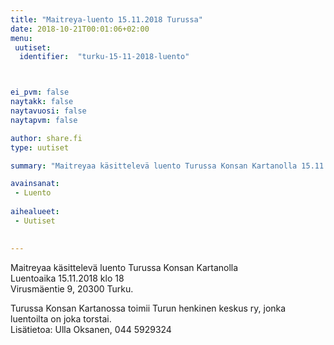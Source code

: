 ```yaml
---
title: "Maitreya-luento 15.11.2018 Turussa"
date: 2018-10-21T00:01:06+02:00
menu:
 uutiset:
  identifier:  "turku-15-11-2018-luento"



ei_pvm: false
naytakk: false
naytavuosi: false
naytapvm: false

author: share.fi
type: uutiset

summary: "Maitreyaa käsittelevä luento Turussa Konsan Kartanolla 15.11.2018"

avainsanat:
 - Luento
 
aihealueet:
 - Uutiset
 

---
```

<p>Maitreyaa käsittelevä luento Turussa Konsan Kartanolla<br />
Luentoaika 15.11.2018 klo 18<br />
Virusmäentie 9, 20300 Turku.</p>
<p>Turussa Konsan Kartanossa toimii Turun henkinen keskus ry, jonka luentoilta on joka torstai.<br />Lisätietoa: Ulla Oksanen, 044 5929324</p>